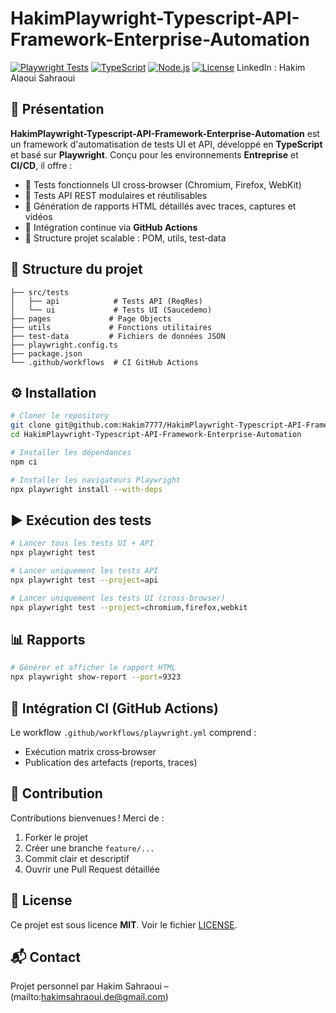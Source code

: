 # HakimPlaywright-Typescript-API-Framework-Enterprise-Automation

[![Playwright Tests](https://img.shields.io/badge/Playwright-Test-blue)](#)
[![TypeScript](https://img.shields.io/badge/TypeScript-4.9-blue)](#)
[![Node.js](https://img.shields.io/badge/Node.js-v18-green)](#)
[![License](https://img.shields.io/badge/License-MIT-yellow)](LICENSE)
LinkedIn : Hakim Alaoui Sahraoui
## 🚀 Présentation

**HakimPlaywright-Typescript-API-Framework-Enterprise-Automation** est un framework d'automatisation de tests UI et API, développé en **TypeScript** et basé sur **Playwright**. Conçu pour les environnements **Entreprise** et **CI/CD**, il offre :

* 🔹 Tests fonctionnels UI cross‑browser (Chromium, Firefox, WebKit)
* 🔹 Tests API REST modulaires et réutilisables
* 🔹 Génération de rapports HTML détaillés avec traces, captures et vidéos
* 🔹 Intégration continue via **GitHub Actions**
* 🔹 Structure projet scalable : POM, utils, test‑data

## 📁 Structure du projet

```
├── src/tests
│   ├── api            # Tests API (ReqRes)
│   └── ui             # Tests UI (Saucedemo)
├── pages             # Page Objects
├── utils             # Fonctions utilitaires
├── test-data         # Fichiers de données JSON
├── playwright.config.ts
├── package.json
└── .github/workflows  # CI GitHub Actions
```

## ⚙️ Installation

```bash
# Cloner le repository
git clone git@github.com:Hakim7777/HakimPlaywright-Typescript-API-Framework-Enterprise-Automation.git
cd HakimPlaywright-Typescript-API-Framework-Enterprise-Automation

# Installer les dépendances
npm ci

# Installer les navigateurs Playwright
npx playwright install --with-deps
```

## ▶️ Exécution des tests

```bash
# Lancer tous les tests UI + API
npx playwright test

# Lancer uniquement les tests API
npx playwright test --project=api

# Lancer uniquement les tests UI (cross-browser)
npx playwright test --project=chromium,firefox,webkit
```

## 📊 Rapports

```bash
# Générer et afficher le rapport HTML
npx playwright show-report --port=9323
```

## 🔧 Intégration CI (GitHub Actions)

Le workflow `.github/workflows/playwright.yml` comprend :

* Exécution matrix cross‑browser
* Publication des artefacts (reports, traces)

## 🤝 Contribution

Contributions bienvenues ! Merci de :

1. Forker le projet
2. Créer une branche `feature/...`
3. Commit clair et descriptif
4. Ouvrir une Pull Request détaillée

## 📄 License

Ce projet est sous licence **MIT**. Voir le fichier [LICENSE](LICENSE).

## 📬 Contact

Projet personnel par Hakim Sahraoui – (mailto:hakimsahraoui.de@gmail.com)
